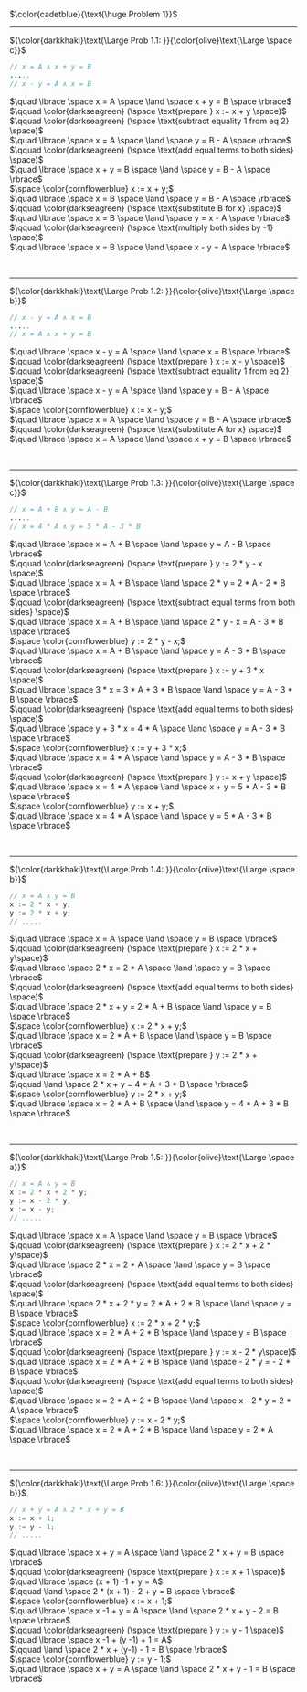 $\color{cadetblue}{\text{\huge Problem 1}}$

---------------

${\color{darkkhaki}\text{\Large Prob 1.1: }}{\color{olive}\text{\Large \space c}}$

```java
// x = A ∧ x + y = B
.....
// x - y = A ∧ x = B
```

$\quad \lbrace \space x = A \space \land \space x + y = B \space \rbrace$  
$\qquad \color{darkseagreen} (\space \text{prepare } x := x + y \space)$  
$\qquad \color{darkseagreen} (\space \text{subtract equality 1 from eq 2} \space)$  
$\quad \lbrace \space x = A \space \land \space y = B - A \space \rbrace$  
$\qquad \color{darkseagreen} (\space \text{add equal terms to both sides} \space)$  
$\quad \lbrace \space x + y = B \space \land \space y = B - A \space \rbrace$  
$\space \color{cornflowerblue} x := x + y;$  
$\quad \lbrace \space x = B \space \land \space y = B - A \space \rbrace$  
$\qquad \color{darkseagreen} (\space \text{substitute B for x} \space)$  
$\quad \lbrace \space x = B \space \land \space y = x - A \space \rbrace$  
$\qquad \color{darkseagreen} (\space \text{multiply both sides by -1} \space)$  
$\quad \lbrace \space x = B \space \land \space x - y = A \space \rbrace$  

<br/>

---------------

${\color{darkkhaki}\text{\Large Prob 1.2: }}{\color{olive}\text{\Large \space b}}$

```java
// x - y = A ∧ x = B
.....
// x = A ∧ x + y = B 
```

$\quad \lbrace \space x - y = A \space \land \space x = B \space \rbrace$  
$\qquad \color{darkseagreen} (\space \text{prepare } x := x - y \space)$  
$\qquad \color{darkseagreen} (\space \text{subtract equality 1 from eq 2} \space)$  
$\quad \lbrace \space x - y = A \space \land \space y = B - A \space \rbrace$  
$\space \color{cornflowerblue} x := x - y;$  
$\quad \lbrace \space x = A \space \land \space y = B - A \space \rbrace$  
$\qquad \color{darkseagreen} (\space \text{substitute A for x} \space)$  
$\quad \lbrace \space x = A \space \land \space x + y = B \space \rbrace$  

<br/>

---------------

${\color{darkkhaki}\text{\Large Prob 1.3: }}{\color{olive}\text{\Large \space c}}$

```java
// x = A + B ∧ y = A - B
.....
// x = 4 * A ∧ y = 5 * A - 3 * B
```

$\quad \lbrace \space x = A + B \space \land \space y = A - B \space \rbrace$  
$\qquad \color{darkseagreen} (\space \text{prepare } y := 2 * y - x \space)$  
$\quad \lbrace \space x = A + B \space \land \space 2 * y = 2 * A - 2 * B \space \rbrace$  
$\qquad \color{darkseagreen} (\space \text{subtract equal terms from both sides} \space)$  
$\quad \lbrace \space x = A + B \space \land \space 2 * y - x = A - 3 * B \space \rbrace$  
$\space \color{cornflowerblue} y := 2 * y - x;$  
$\quad \lbrace \space x = A + B \space \land \space y = A - 3 * B \space \rbrace$  
$\qquad \color{darkseagreen} (\space \text{prepare } x := y + 3 * x \space)$  
$\quad \lbrace \space 3 * x = 3 * A + 3 *  B \space \land \space y = A - 3 * B \space \rbrace$  
$\qquad \color{darkseagreen} (\space \text{add equal terms to both sides} \space)$  
$\quad \lbrace \space y + 3 * x = 4 * A \space \land \space y = A - 3 * B \space \rbrace$  
$\space \color{cornflowerblue} x := y + 3 * x;$  
$\quad \lbrace \space x = 4 * A \space \land \space y = A - 3 * B \space \rbrace$  
$\qquad \color{darkseagreen} (\space \text{prepare } y := x + y \space)$  
$\quad \lbrace \space x = 4 * A \space \land \space x + y = 5 * A - 3 * B \space \rbrace$  
$\space \color{cornflowerblue} y := x + y;$  
$\quad \lbrace \space x = 4 * A \space \land \space y = 5 * A - 3 * B \space \rbrace$  

<br/>

---------------

${\color{darkkhaki}\text{\Large Prob 1.4: }}{\color{olive}\text{\Large \space b}}$

```java
// x = A ∧ y = B
x := 2 * x + y; 
y := 2 * x + y;
// .....
```

$\quad \lbrace \space x = A \space \land \space y = B \space \rbrace$  
$\qquad \color{darkseagreen} (\space \text{prepare } x := 2 * x + y\space)$  
$\quad \lbrace \space 2 * x = 2 * A \space \land \space y = B \space \rbrace$  
$\qquad \color{darkseagreen} (\space \text{add equal terms to both sides} \space)$  
$\quad \lbrace \space 2 * x + y = 2 * A + B \space \land \space y = B \space \rbrace$  
$\space \color{cornflowerblue} x := 2 * x + y;$  
$\quad \lbrace \space x = 2 * A + B \space \land \space y = B \space \rbrace$  
$\qquad \color{darkseagreen} (\space \text{prepare } y := 2 * x + y\space)$  
$\quad \lbrace \space x = 2 * A + B$  
$\qquad \land \space 2 * x + y = 4 * A + 3 * B \space \rbrace$  
$\space \color{cornflowerblue} y := 2 * x + y;$  
$\quad \lbrace \space x = 2 * A + B \space \land \space y = 4 * A + 3 * B \space \rbrace$  

<br/>

---------------

${\color{darkkhaki}\text{\Large Prob 1.5: }}{\color{olive}\text{\Large \space a}}$

```java
// x = A ∧ y = B
x := 2 * x + 2 * y; 
y := x - 2 * y; 
x := x - y;
// .....
```

$\quad \lbrace \space x = A \space \land \space y = B \space \rbrace$  
$\qquad \color{darkseagreen} (\space \text{prepare } x := 2 * x + 2 * y\space)$  
$\quad \lbrace \space 2 * x = 2 * A \space \land \space y = B \space \rbrace$  
$\qquad \color{darkseagreen} (\space \text{add equal terms to both sides} \space)$  
$\quad \lbrace \space 2 * x + 2 * y = 2 * A + 2 * B \space \land \space y = B \space \rbrace$  
$\space \color{cornflowerblue} x := 2 * x + 2 * y;$  
$\quad \lbrace \space x = 2 * A + 2 * B \space \land \space y = B \space \rbrace$  
$\qquad \color{darkseagreen} (\space \text{prepare } y := x - 2 * y\space)$  
$\quad \lbrace \space x = 2 * A + 2 * B \space \land \space - 2 * y = - 2 * B \space \rbrace$  
$\qquad \color{darkseagreen} (\space \text{add equal terms to both sides} \space)$  
$\quad \lbrace \space x = 2 * A + 2 * B \space \land \space x - 2 * y = 2 * A \space \rbrace$  
$\space \color{cornflowerblue} y := x - 2 * y;$  
$\quad \lbrace \space x = 2 * A + 2 * B \space \land \space y = 2 * A \space \rbrace$  

<br/>

---------------

${\color{darkkhaki}\text{\Large Prob 1.6: }}{\color{olive}\text{\Large \space b}}$

```java
// x + y = A ∧ 2 * x + y = B
x := x + 1; 
y := y - 1;
// .....
```

$\quad \lbrace \space x + y = A \space \land \space 2 * x + y = B \space \rbrace$  
$\qquad \color{darkseagreen} (\space \text{prepare } x := x + 1 \space)$  
$\quad \lbrace \space (x + 1) -1 + y = A$  
$\qquad \land \space 2 * (x + 1) - 2 + y = B \space \rbrace$  
$\space \color{cornflowerblue} x := x + 1;$  
$\quad \lbrace \space x -1 + y = A \space \land \space 2 * x + y - 2 = B \space \rbrace$  
$\qquad \color{darkseagreen} (\space \text{prepare } y := y - 1 \space)$  
$\quad \lbrace \space x -1 + (y -1) + 1 = A$  
$\qquad \land \space 2 * x + (y-1) - 1 = B \space \rbrace$  
$\space \color{cornflowerblue} y := y - 1;$  
$\quad \lbrace \space x + y = A \space \land \space 2 * x + y - 1 = B \space \rbrace$  

<br/>
